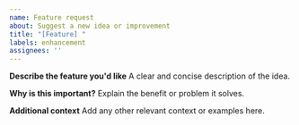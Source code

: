 ```yaml
---
name: Feature request
about: Suggest a new idea or improvement
title: "[Feature] "
labels: enhancement
assignees: ''
---
```


**Describe the feature you'd like**
A clear and concise description of the idea.

**Why is this important?**
Explain the benefit or problem it solves.

**Additional context**
Add any other relevant context or examples here.
